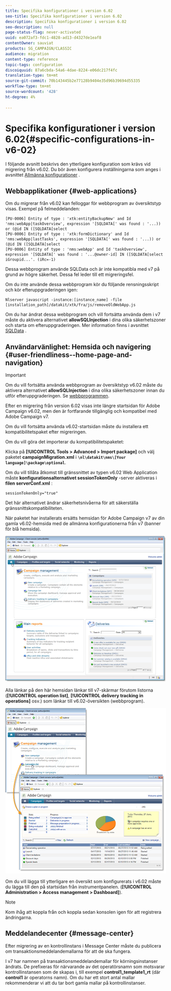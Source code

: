 ```yaml
---
title: Specifika konfigurationer i version 6.02
seo-title: Specifika konfigurationer i version 6.02
description: Specifika konfigurationer i version 6.02
seo-description: null
page-status-flag: never-activated
uuid: ea072af3-fdc1-4828-ad13-d4327de1eaf8
contentOwner: sauviat
products: SG_CAMPAIGN/CLASSIC
audience: migration
content-type: reference
topic-tags: configuration
discoiquuid: 87a6cbda-54a6-4dae-8224-e06dc217f4fc
translation-type: tm+mt
source-git-commit: 70b143445b2e77128b9404e35d96b39694d55335
workflow-type: tm+mt
source-wordcount: '428'
ht-degree: 4%

---
```



# Specifika konfigurationer i version 6.02{#specific-configurations-in-v6-02}

I följande avsnitt beskrivs den ytterligare konfiguration som krävs vid migrering från v6.02. Du bör även konfigurera inställningarna som anges i avsnittet [Allmänna konfigurationer](../../migration/using/general-configurations.md) .

## Webbapplikationer {#web-applications}

Om du migrerar från v6.02 kan felloggar för webbprogram av översiktstyp visas. Exempel på felmeddelanden:

```
[PU-0006] Entity of type : 'xtk:entityBackupNew' and Id 'nms:webApp|taskOverview', expression '[SQLDATA[' was found : '...)) or (@id IN ([SQLDATA[select 
[PU-0006] Entity of type : 'xtk:formDictionary' and Id 'nms:webApp|lastTasks', expression '[SQLDATA[' was found : '...)) or (@id IN ([SQLDATA[select 
[PU-0006] Entity of type : 'nms:webApp' and Id 'taskOverview', expression '[SQLDATA[' was found : '...@owner-id] IN ([SQLDATA[select iGroupid...'. (iRc=-1)
```

Dessa webbprogram använde SQLData och är inte kompatibla med v7 på grund av högre säkerhet. Dessa fel leder till ett migreringsfel.

Om du inte använde dessa webbprogram kör du följande rensningsskript och kör efteruppgraderingen igen:

```
Nlserver javascript -instance:[instance_name] -file [installation_path]/datakit/xtk/fra/js/removeOldWebApp.js
```

Om du har ändrat dessa webbprogram och vill fortsätta använda dem i v7 måste du aktivera alternativet **allowSQLInjection** i dina olika säkerhetszoner och starta om efteruppgraderingen. Mer information finns i avsnittet [SQLData](../../migration/using/general-configurations.md#sqldata) .

## Användarvänlighet: Hemsida och navigering {#user-friendliness--home-page-and-navigation}

>[!IMPORTANT]
>
>Om du vill fortsätta använda webbprogram av översiktstyp v6.02 måste du aktivera alternativet **allowSQLInjection** i dina olika säkerhetszoner innan du utför efteruppgraderingen. Se [webbprogrammen](#web-applications).

Efter en migrering från version 6.02 visas inte längre startsidan för Adobe Campaign v6.02, men den är fortfarande tillgänglig och kompatibel med Adobe Campaign v7.

Om du vill fortsätta använda v6.02-startsidan måste du installera ett kompatibilitetspaket efter migreringen.

Om du vill göra det importerar du kompatibilitetspaketet:

Klicka på **[!UICONTROL Tools > Advanced > Import package]** och välj paketet **campaignMigration.xml** i **`\nl\datakit\nms\[Your language]\package\optional`**.

Om du vill tillåta åtkomst till gränssnittet av typen v6.02 Web Application måste **konfigurationsalternativet sessionTokenOnly** -server aktiveras i **filen serverConf.xml** :

```
sessionTokenOnly="true"
```

Det här alternativet ändrar säkerhetsnivåerna för att säkerställa gränssnittskompatibiliteten.

När paketet har installerats ersätts hemsidan för Adobe Campaign v7 av din gamla v6.02-hemsida med de allmänna konfigurationerna från v7 (banner för blå hemsida).

![](assets/dashboards.png)

Alla länkar på den här hemsidan länkar till v7-skärmar förutom listorna (**[!UICONTROL operation list]**, **[!UICONTROL delivery tracking in operations]** osv.) som länkar till v6.02-översikten (webbprogram).

![](assets/dashboards2.png)

Om du vill lägga till ytterligare en översikt som konfigurerats i v6.02 måste du lägga till den på startsidan från instrumentpanelen. (**[!UICONTROL Administration > Access management > Dashboard]**).

>[!NOTE]
>
>Kom ihåg att koppla från och koppla sedan konsolen igen för att registrera ändringarna.

## Meddelandecenter {#message-center}

Efter migrering av en kontrollinstans i Message Center måste du publicera om transaktionsmeddelandemallarna för att de ska fungera.

I v7 har namnen på transaktionsmeddelandemallar för körningsinstanser ändrats. De prefixeras för närvarande av det operatörsnamn som motsvarar kontrollinstansen som de skapas i, till exempel **control1_template1_rt** (där **control1** är operatorns namn). Om du har ett stort antal mallar rekommenderar vi att du tar bort gamla mallar på kontrollinstanser.
